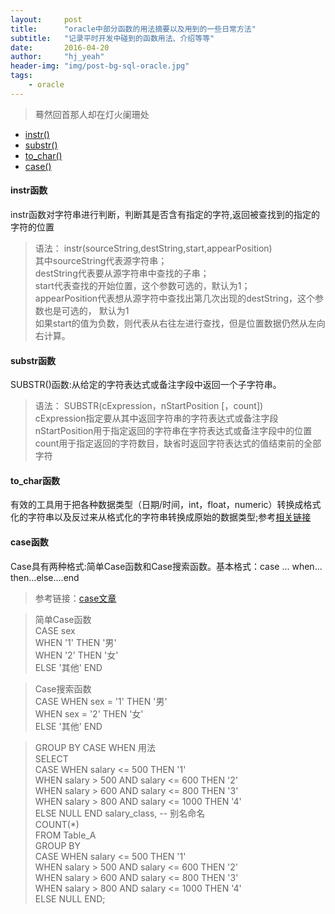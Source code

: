 ```yaml
---
layout:     post
title:      "oracle中部分函数的用法摘要以及用到的一些日常方法"
subtitle:   "记录平时开发中碰到的函数用法、介绍等等"
date:       2016-04-20
author:     "hj_yeah"
header-img: "img/post-bg-sql-oracle.jpg"
tags:
    - oracle
---
```


> 蓦然回首那人却在灯火阑珊处

*  [instr()](#instr)
*  [substr()](#substr)
*  [to_char()](#tochar)
*  [case()](#case)

#### instr函数
instr函数对字符串进行判断，判断其是否含有指定的字符,返回被查找到的指定的字符的位置     

> 语法： instr(sourceString,destString,start,appearPosition)    
> 其中sourceString代表源字符串；    
> destString代表要从源字符串中查找的子串；     
> start代表查找的开始位置，这个参数可选的，默认为1；       
> appearPosition代表想从源字符中查找出第几次出现的destString，这个参数也是可选的， 默认为1      
> 如果start的值为负数，则代表从右往左进行查找，但是位置数据仍然从左向右计算。      

#### substr函数
SUBSTR()函数:从给定的字符表达式或备注字段中返回一个子字符串。    

> 语法： SUBSTR(cExpression，nStartPosition [，count])      
> cExpression指定要从其中返回字符串的字符表达式或备注字段     
> nStartPosition用于指定返回的字符串在字符表达式或备注字段中的位置     
> count用于指定返回的字符数目，缺省时返回字符表达式的值结束前的全部字符 　

#### to_char函数
有效的工具用于把各种数据类型（日期/时间，int，float，numeric）转换成格式化的字符串以及反过来从格式化的字符串转换成原始的数据类型;参考[相关链接](http://www.cnblogs.com/reborter/archive/2008/11/28/1343195.html)

#### case函数
Case具有两种格式:简单Case函数和Case搜索函数。基本格式：case ... when... then...else....end   
> 参考链接：[case文章](http://www.cnblogs.com/eshizhan/archive/2012/04/06/2435493.html)

> 简单Case函数    
CASE sex  
WHEN '1' THEN '男'  
WHEN '2' THEN '女'  
ELSE '其他' END  

> Case搜索函数     
CASE WHEN sex = '1' THEN '男'  
WHEN sex = '2' THEN '女'  
ELSE '其他' END   

> GROUP BY CASE WHEN 用法  
SELECT  
CASE WHEN salary <= 500 THEN '1'  
WHEN salary > 500 AND salary <= 600  THEN '2'  
WHEN salary > 600 AND salary <= 800  THEN '3'  
WHEN salary > 800 AND salary <= 1000 THEN '4'  
ELSE NULL END salary_class, -- 别名命名  
COUNT(*)  
FROM    Table_A  
GROUP BY  
CASE WHEN salary <= 500 THEN '1'  
WHEN salary > 500 AND salary <= 600  THEN '2'  
WHEN salary > 600 AND salary <= 800  THEN '3'  
WHEN salary > 800 AND salary <= 1000 THEN '4'  
ELSE NULL END;  



